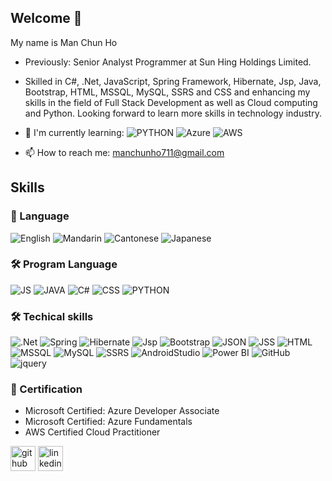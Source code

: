 ## Welcome 👋
My name is Man Chun Ho
- Previously: Senior Analyst Programmer at Sun Hing Holdings Limited.
  
- Skilled in C#, .Net, JavaScript, Spring Framework, Hibernate, Jsp, Java, Bootstrap, HTML, MSSQL, MySQL, SSRS and CSS and enhancing my skills in the field of Full Stack Development as well as Cloud computing and Python. Looking forward to learn more skills in technology industry.
  
-   📃 I'm currently learning:
![PYTHON](https://img.shields.io/badge/PYTHON-3776AB?style=for-the-badge&logo=PYTHON&logoColor=white)
![Azure](https://img.shields.io/badge/Azure-0078D7?style=for-the-badge&logoColor=white)
![AWS](https://img.shields.io/badge/AWS-232F3E?style=for-the-badge&logo=amazonaws&logoColor=white)

- 📫 How to reach me: manchunho711@gmail.com



## Skills
### 💬 Language
![English](https://img.shields.io/badge/English-000000?style=for-the-badge&logoColor=white)
![Mandarin](https://img.shields.io/badge/Mandarin-000000?style=for-the-badge&logoColor=white)
![Cantonese](https://img.shields.io/badge/Cantonese-000000?style=for-the-badge&logoColor=white)
![Japanese](https://img.shields.io/badge/Japanese-000000?style=for-the-badge&logoColor=white)

### 🛠 Program Language

![JS](https://img.shields.io/badge/JS-F7DF1E?style=for-the-badge&logo=javascript&logoColor=white)
![JAVA](https://img.shields.io/badge/JAVA-4B4B77?style=for-the-badge&logoColor=white)
![C#](https://img.shields.io/badge/C＃-512BD4?style=for-the-badge&logo=csharp&logoColor=white)
![CSS](https://img.shields.io/badge/CSS-1572B6?style=for-the-badge&logoColor=white)
![PYTHON](https://img.shields.io/badge/PYTHON-3776AB?style=for-the-badge&logo=PYTHON&logoColor=white)


### 🛠 Techical skills

![.Net](https://img.shields.io/badge/.Net-512BD4?style=for-the-badge&logo=dotnet&logoColor=white)
![Spring](https://img.shields.io/badge/Spring-6DB33F?style=for-the-badge&logo=spring&logoColor=white)
![Hibernate](https://img.shields.io/badge/Hibernate-59666C?style=for-the-badge&logo=hibernate&logoColor=white)
![Jsp](https://img.shields.io/badge/Jsp-2596BE?style=for-the-badge&logoColor=white)
![Bootstrap](https://img.shields.io/badge/Bootstrap-7952B3?style=for-the-badge&logo=bootstrap&logoColor=white)
![JSON](https://img.shields.io/badge/json-000000?style=for-the-badge&logo=JSON&logoColor=white)
![JSS](https://img.shields.io/badge/jss-F7DF1E?style=for-the-badge&logo=jss&logoColor=white)
![HTML](https://img.shields.io/badge/HTML-E34F26?style=for-the-badge&logoColor=white)
![MSSQL](https://img.shields.io/badge/MSSQL-5E5E5E?style=for-the-badge&logo=microsoftsqlserver&logoColor=white)
![MySQL](https://img.shields.io/badge/MySQL-4479A1?style=for-the-badge&logo=mysql&logoColor=white)
![SSRS](https://img.shields.io/badge/SSRS-154881?style=for-the-badge&logoColor=white)
![AndroidStudio](https://img.shields.io/badge/AndroidStudio-3DDC84?style=for-the-badge&logo=androidstudio&logoColor=white)
![Power BI](https://img.shields.io/badge/PowerBI-F2C811?style=for-the-badge&logo=powerbi&logoColor=white) 
![GitHub](https://img.shields.io/badge/github-181717?style=for-the-badge&logo=github&logoColor=white)
![jquery](https://img.shields.io/badge/jquery-000000?style=for-the-badge&logo=jquery&logoColor=white)


### :page_with_curl: Certification
- Microsoft Certified: Azure Developer Associate
- Microsoft Certified: Azure Fundamentals
- AWS Certified Cloud Practitioner

[<img src='https://cdn.jsdelivr.net/npm/simple-icons@3.0.1/icons/github.svg' alt='github' height='40'>](https://github.com/manchunho)  [<img src='https://cdn.jsdelivr.net/npm/simple-icons@3.0.1/icons/linkedin.svg' alt='linkedin' height='40'>](https://www.linkedin.com/in/man-chun-ho-jack/)  

